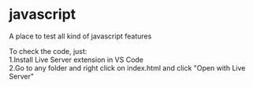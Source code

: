 # javascript
A place to test all kind of javascript features

To check the code, just:  
1.Install Live Server extension in VS Code  
2.Go to any folder and right click on index.html and click "Open with Live Server"
